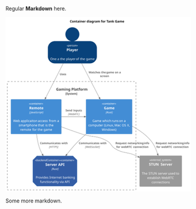 Regular **Markdown** here.

<!--
@startuml firstDiagram

Alice -> Bob: Hello
Bob -> Alice: Hi!

@enduml
-->

![](context.svg)

Some more markdown.
